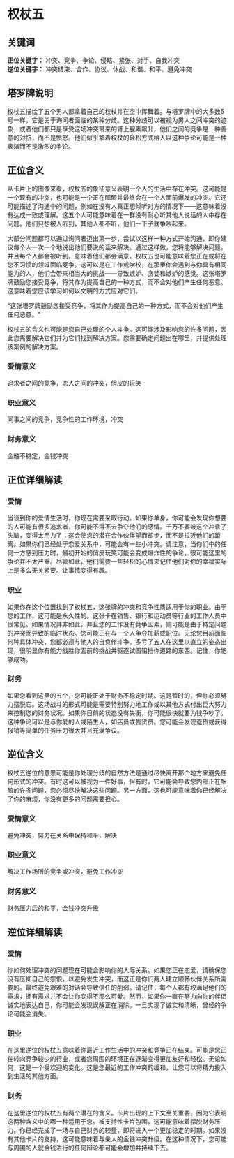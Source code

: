 # 权杖五

## 关键词

**正位关键字：** 冲突、竞争、争论、侵略、紧张、对手、自我冲突  
**逆位关键字：** 冲突结束、合作、协议、休战、和谐、和平、避免冲突

## 塔罗牌说明

权杖五描绘了五个男人都拿着自己的权杖并在空中挥舞着。与塔罗牌中的大多数5号一样，它是关于询问者面临的某种分歧。这种分歧可以被视为男人之间冲突的迹象，或者他们都只是享受这场冲突带来的肾上腺素飙升，他们之间的竞争是一种善意的对抗，而不是愤怒。他们似乎拿着权杖的轻松方式给人以这种争论可能是一种表演而不是激烈的争论。

## 正位含义

从卡片上的图像来看，权杖五的象征意义表明一个人的生活中存在冲突。这可能是一个现有的冲突，也可能是一个正在酝酿并最终会在一个人面前爆发的冲突。它还可能描述了沟通中的问题，例如在没有人真正想倾听对方的情况下——这意味着没有达成一致或理解。这五个人可能意味着在一群没有耐心听其他人说话的人中存在问题。他们只想被人听到，其他人都不听，他们一下子就争吵起来。

大部分问题都可以通过询问者迈出第一步，尝试以这样一种方式开始沟通，即你建议每个人一次一个地说出他们要说的话来解决。通过这样做，您将能够解决问题，并且每个人都会被听到。意味着他们都会满意。权杖五也可能意味着您正在或将在您不习惯的领域面临竞争。这可以是在工作或学校，在那里你会遇到与你具有相同能力的人，他们会带来相当大的挑战——导致嫉妒、贪婪和嫉妒的感觉。这张塔罗牌鼓励您接受竞争，将其作为提高自己的一种方式，而不会对他们产生任何恶意。这意味着您应该学习如何以文明的方式应对它们。

"这张塔罗牌鼓励您接受竞争，将其作为提高自己的一种方式，而不会对他们产生任何恶意。"

权杖五的含义也可能是您自己处理的个人斗争。这可能涉及影响您的许多问题，因此您需要解决它们并为它们找到解决方案。您需要确定问题出在哪里，并提供处理该案例的解决方案。

### 爱情意义
追求者之间的竞争，恋人之间的冲突，俏皮的玩笑

### 职业意义
同事之间的竞争，竞争性的工作环境，冲突

### 财务意义
金融不稳定，金钱冲突

## 正位详细解读

### 爱情
当谈到你的爱情生活时，你现在需要采取行动。如果你单身，你可能会发现你想要的人可能有很多追求者，你可能不得不去争夺他们的感情。千万不要被这个冲昏了头脑，变得太用力了；这会使您的潜在合作伙伴望而却步，而不是拉近他们的距离。如果你们已经处于恋爱关系中，可能会有一些小冲突。请注意，当你们中的任何一方感到压力时，最初开始的俏皮玩笑可能会变成爆炸性的争论。很可能这里的争论并不太严重。尽管如此，他们需要一些轻松的心情来记住他们对你的幸福实际上是多么无关紧要。让事情变得有趣。

### 职业
如果你在这个位置找到了权杖五，这张牌的冲突和竞争性质适用于你的职业。由于您的工作，这可能是永久性的。这张卡在销售、银行和运动员等行业的工作人员中很常见。如果情况并非如此，并且您的工作没有竞争因素，则可能是由于特定问题的冲突而导致的临时状态。您可能正在与一个人争夺加薪或职位。无论您目前面临何种具体冲突，您都必须与他人的自负作斗争。多亏了五人在这里以直立的姿态出现，很明显你有能力战胜你面前的挑战并驱逐试图阻挡你道路的东西。记住，你能够成功。

### 财务
如果您看到这里的五个，您可能正处于财务不稳定时期。这是暂时的，但你必须努力摆脱它。这场战斗的形式可能是需要特别努力地工作或以其他方式付出巨大努力来控制您的财务状况。如果你目前的状态没有失衡，你可能很快就要为钱争吵了。这种争论可以是与你爱的人或陌生人，如店员或售货员。您可能会发现退货或获得报销等简单的任务压力很大并且充满争议。

## 逆位含义

权杖五逆位的意思可能是你处理分歧的自然方法是通过尽快离开那个地方来避免任何形式的冲突。有时这可以被视为一件好事，但有时，它可能会导致您内部正在酝酿的许多问题，您必须尽快解决这些问题。另一方面，这也可能意味着你已经解决了你的麻烦，你没有更多的问题需要担心。

### 爱情意义
避免冲突，努力在关系中保持和平，解决

### 职业意义
解决工作场所的竞争或冲突，避免工作冲突

### 财务意义
财务压力后的和平，金钱冲突升级

## 逆位详细解读

### 爱情
你如何处理冲突的问题现在可能会影响你的人际关系。如果您正在恋爱，请确保您没有压抑自己的怨恨，以避免发生冲突，而这正是你们两人建立顺畅伙伴关系所需要的。最终避免艰难的对话会导致信任的削弱。请记住，每个人都有权满足他们的需求，拥有需求并不会让你变得不那么可爱。然而，如果你一直在努力向你的伴侣诚实地表达自己，你可能会发现误解正在消除。一旦实现了诚实和清晰，曾经的争论可能会消失。

### 职业
在这里逆位的权杖五意味着你最近工作生活中的冲突和竞争正在结束。可能是您正在转向竞争较少的行业，或者您周围的环境正在逐渐变得更加友好和轻松。无论如何，这是一个受欢迎的变化。这是您最近的工作冲突的缓和，让您可以将精力投入到生活的其他方面。

### 财务
在这里逆位的权杖五有两个潜在的含义。卡片出现的上下文至关重要，因为它表明这两种含义中的哪一种适用于您。被支持性卡片包围，这可能意味着摆脱财务压力。你已经完成了一场与自己财务的较量，即将进入一个更加稳定的时期。如果没有其他卡片的支持，这可能意味着与亲人的金钱冲突升级。在这种情况下，您可能与周围的人就金钱进行的任何辩论都可能会增加并持续下去。